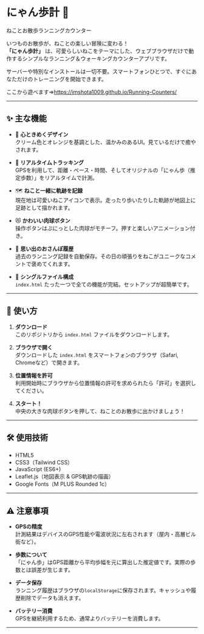 # にゃん歩計 🐾  
ねことお散歩ランニングカウンター

いつものお散歩が、ねことの楽しい冒険に変わる！  
**「にゃん歩計」** は、可愛らしいねこをテーマにした、ウェブブラウザだけで動作するシンプルなランニング＆ウォーキングカウンターアプリです。  

サーバーや特別なインストールは一切不要。スマートフォンひとつで、すぐにあなただけのトレーニングを開始できます。  

ここから遊べます⇒https://imshota1009.github.io/Running-Counters/

---

## ✨ 主な機能

- 🐾 **心ときめくデザイン**  
  クリーム色とオレンジを基調とした、温かみのあるUI。見ているだけで癒やされます。  

- 🏃 **リアルタイムトラッキング**  
  GPSを利用して、距離・ペース・時間、そしてオリジナルの「にゃん歩（推定歩数）」をリアルタイムで計測。  

- 🗺️ **ねこと一緒に軌跡を記録**  
  現在地は可愛いねこアイコンで表示。走ったり歩いたりした軌跡が地図上に足跡として描かれます。  

- 😻 **かわいい肉球ボタン**  
  操作ボタンはぷにっとした肉球がモチーフ。押すと楽しいアニメーション付き。  

- 📔 **思い出のおさんぽ履歴**  
  過去のランニング記録を自動保存。その日の頑張りをねこがユニークなコメントで褒めてくれます。  

- 📁 **シングルファイル構成**  
  `index.html` たった一つで全ての機能が完結。セットアップが超簡単です。  

---

## 🚀 使い方

1. **ダウンロード**  
   このリポジトリから `index.html` ファイルをダウンロードします。  

2. **ブラウザで開く**  
   ダウンロードした `index.html` をスマートフォンのブラウザ（Safari, Chromeなど）で開きます。  

3. **位置情報を許可**  
   利用開始時にブラウザから位置情報の許可を求められたら「許可」を選択してください。  

4. **スタート！**  
   中央の大きな肉球ボタンを押して、ねことのお散歩に出かけましょう！  

---

## 🛠️ 使用技術

- HTML5  
- CSS3（Tailwind CSS）  
- JavaScript (ES6+)  
- Leaflet.js（地図表示 & GPS軌跡の描画）  
- Google Fonts（M PLUS Rounded 1c）  

---

## ⚠️ 注意事項

- **GPSの精度**  
  計測結果はデバイスのGPS性能や電波状況に左右されます（屋内・高層ビル街など）。  

- **歩数について**  
  「にゃん歩」はGPS距離から平均歩幅を元に算出した推定値です。実際の歩数とは誤差が生じます。  

- **データ保存**  
  ランニング履歴はブラウザの`localStorage`に保存されます。キャッシュや履歴削除でデータも消えます。  

- **バッテリー消費**  
  GPSを継続利用するため、通常よりバッテリーを消費します。  

---

